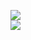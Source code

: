 [![](https://img.shields.io/badge/Made%20With-Github%20Spray-lightgrey.svg?style=for-the-badge&logo=github)](https://github.com/Annihil/github-spray#4606)  
[![](https://i.imgur.com/2DrTn0Z.gif)](https://github.com/Annihil/github-spray)